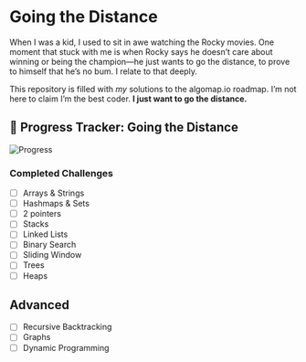 # Going the Distance

When I was a kid, I used to sit in awe watching the Rocky movies. One moment that stuck with me is when Rocky says he doesn’t care about winning or being the champion—he just wants to go the distance, to prove to himself that he’s no bum. I relate to that deeply.

This repository is filled with _my_ solutions to the algomap.io roadmap. I’m not here to claim I’m the best coder. **I just want to go the distance.**

## 🥊 Progress Tracker: Going the Distance

![Progress](https://img.shields.io/badge/Progress-4%25-brightgreen)

### Completed Challenges
- [ ] Arrays & Strings
- [ ] Hashmaps & Sets
- [ ] 2 pointers
- [ ] Stacks
- [ ] Linked Lists
- [ ] Binary Search
- [ ] Sliding Window
- [ ] Trees
- [ ] Heaps
## Advanced
- [ ] Recursive Backtracking
- [ ] Graphs
- [ ] Dynamic Programming
